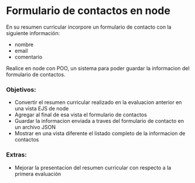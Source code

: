 # Formulario de contactos en node

En su resumen curricular incorpore un formulario de contacto con la siguiente información:
- nombre
- email
- comentario

Realice en node con POO, un sistema para poder guardar la informacion del formulario de contactos.

### Objetivos:
- Convertir el resumen curricular realizado en la evaluacion anterior en una vista EJS de node
- Agregar al final de esa vista el formulario de contactos
- Guardar la informacion enviada a traves del formulario de contacto en un archivo JSON
- Mostrar en una vista diferente el listado completo de la informacion de contactos

### Extras:
- Mejorar la presentacion del resumen curricular con respecto a la primera evaluación
